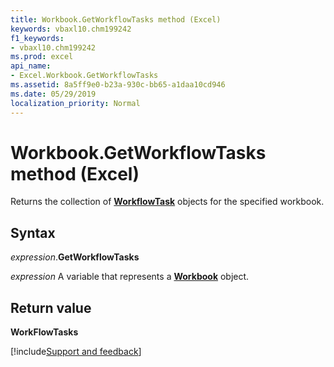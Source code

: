```yaml
---
title: Workbook.GetWorkflowTasks method (Excel)
keywords: vbaxl10.chm199242
f1_keywords:
- vbaxl10.chm199242
ms.prod: excel
api_name:
- Excel.Workbook.GetWorkflowTasks
ms.assetid: 8a5ff9e0-b23a-930c-bb65-a1daa10cd946
ms.date: 05/29/2019
localization_priority: Normal
---
```



# Workbook.GetWorkflowTasks method (Excel)

Returns the collection of **[WorkflowTask](Office.WorkflowTask.md)** objects for the specified workbook.


## Syntax

_expression_.**GetWorkflowTasks**

_expression_ A variable that represents a **[Workbook](Excel.Workbook.md)** object.


## Return value

**WorkFlowTasks**




[!include[Support and feedback](~/includes/feedback-boilerplate.md)]